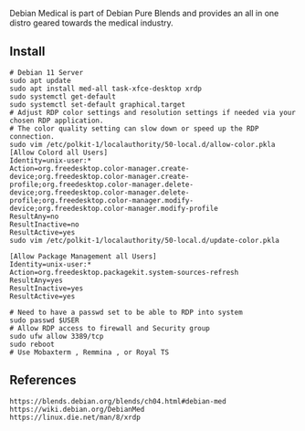 Debian Medical is part of Debian Pure Blends and provides an all in one distro geared
towards the medical industry. 

Install
-------

    # Debian 11 Server
    sudo apt update
    sudo apt install med-all task-xfce-desktop xrdp
    sudo systemctl get-default
    sudo systemctl set-default graphical.target
    # Adjust RDP color settings and resolution settings if needed via your chosen RDP application.
    # The color quality setting can slow down or speed up the RDP connection. 
    sudo vim /etc/polkit-1/localauthority/50-local.d/allow-color.pkla
    [Allow Colord all Users]
    Identity=unix-user:*
    Action=org.freedesktop.color-manager.create-device;org.freedesktop.color-manager.create-profile;org.freedesktop.color-manager.delete-device;org.freedesktop.color-manager.delete-profile;org.freedesktop.color-manager.modify-device;org.freedesktop.color-manager.modify-profile
    ResultAny=no
    ResultInactive=no
    ResultActive=yes
    sudo vim /etc/polkit-1/localauthority/50-local.d/update-color.pkla
    
    [Allow Package Management all Users]
    Identity=unix-user:*
    Action=org.freedesktop.packagekit.system-sources-refresh
    ResultAny=yes
    ResultInactive=yes
    ResultActive=yes
    
    # Need to have a passwd set to be able to RDP into system
    sudo passwd $USER
    # Allow RDP access to firewall and Security group
    sudo ufw allow 3389/tcp 
    sudo reboot
    # Use Mobaxterm , Remmina , or Royal TS

References
----------

    https://blends.debian.org/blends/ch04.html#debian-med
    https://wiki.debian.org/DebianMed
    https://linux.die.net/man/8/xrdp